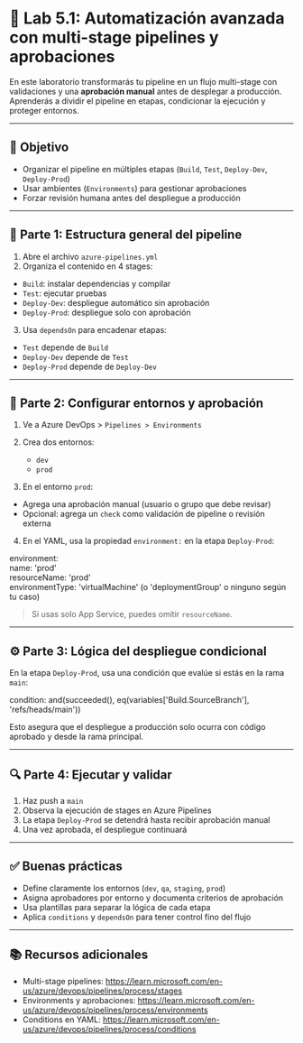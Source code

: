# 🧪 Lab 5.1: Automatización avanzada con multi-stage pipelines y aprobaciones

En este laboratorio transformarás tu pipeline en un flujo multi-stage con validaciones y una **aprobación manual** antes de desplegar a producción. Aprenderás a dividir el pipeline en etapas, condicionar la ejecución y proteger entornos.

---

## 🎯 Objetivo

- Organizar el pipeline en múltiples etapas (`Build`, `Test`, `Deploy-Dev`, `Deploy-Prod`)
- Usar ambientes (`Environments`) para gestionar aprobaciones
- Forzar revisión humana antes del despliegue a producción

---

## 🧱 Parte 1: Estructura general del pipeline

1. Abre el archivo `azure-pipelines.yml`
2. Organiza el contenido en 4 stages:

- `Build`: instalar dependencias y compilar
- `Test`: ejecutar pruebas
- `Deploy-Dev`: despliegue automático sin aprobación
- `Deploy-Prod`: despliegue solo con aprobación

3. Usa `dependsOn` para encadenar etapas:

- `Test` depende de `Build`  
- `Deploy-Dev` depende de `Test`  
- `Deploy-Prod` depende de `Deploy-Dev`

---

## 🔐 Parte 2: Configurar entornos y aprobación

1. Ve a Azure DevOps > `Pipelines > Environments`
2. Crea dos entornos:
   - `dev`
   - `prod`

3. En el entorno `prod`:

- Agrega una aprobación manual (usuario o grupo que debe revisar)
- Opcional: agrega un `check` como validación de pipeline o revisión externa

4. En el YAML, usa la propiedad `environment:` en la etapa `Deploy-Prod`:

environment:  
  name: 'prod'  
  resourceName: 'prod'  
  environmentType: 'virtualMachine' (o 'deploymentGroup' o ninguno según tu caso)

> Si usas solo App Service, puedes omitir `resourceName`.

---

## ⚙️ Parte 3: Lógica del despliegue condicional

En la etapa `Deploy-Prod`, usa una condición que evalúe si estás en la rama `main`:

condition: and(succeeded(), eq(variables['Build.SourceBranch'], 'refs/heads/main'))

Esto asegura que el despliegue a producción solo ocurra con código aprobado y desde la rama principal.

---

## 🔍 Parte 4: Ejecutar y validar

1. Haz push a `main`
2. Observa la ejecución de stages en Azure Pipelines
3. La etapa `Deploy-Prod` se detendrá hasta recibir aprobación manual
4. Una vez aprobada, el despliegue continuará

---

## ✅ Buenas prácticas

- Define claramente los entornos (`dev`, `qa`, `staging`, `prod`)
- Asigna aprobadores por entorno y documenta criterios de aprobación
- Usa plantillas para separar la lógica de cada etapa
- Aplica `conditions` y `dependsOn` para tener control fino del flujo

---

## 📚 Recursos adicionales

- Multi-stage pipelines: https://learn.microsoft.com/en-us/azure/devops/pipelines/process/stages  
- Environments y aprobaciones: https://learn.microsoft.com/en-us/azure/devops/pipelines/process/environments  
- Conditions en YAML: https://learn.microsoft.com/en-us/azure/devops/pipelines/process/conditions
